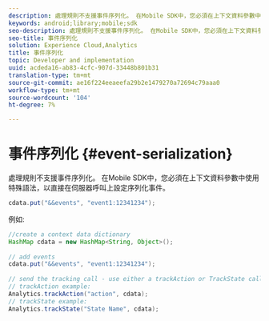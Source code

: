 ```yaml
---
description: 處理規則不支援事件序列化。 在Mobile SDK中，您必須在上下文資料參數中使用特殊語法，以直接在伺服器呼叫上設定序列化事件。
keywords: android;library;mobile;sdk
seo-description: 處理規則不支援事件序列化。 在Mobile SDK中，您必須在上下文資料參數中使用特殊語法，以直接在伺服器呼叫上設定序列化事件。
seo-title: 事件序列化
solution: Experience Cloud,Analytics
title: 事件序列化
topic: Developer and implementation
uuid: acdeda16-ab83-4cfc-907d-33448b801b31
translation-type: tm+mt
source-git-commit: ae16f224eeaeefa29b2e1479270a72694c79aaa0
workflow-type: tm+mt
source-wordcount: '104'
ht-degree: 7%

---
```



# 事件序列化 {#event-serialization}

處理規則不支援事件序列化。 在Mobile SDK中，您必須在上下文資料參數中使用特殊語法，以直接在伺服器呼叫上設定序列化事件。

```java
cdata.put("&&events", "event1:12341234");
```

例如:

```java
//create a context data dictionary 
HashMap cdata = new HashMap<String, Object>(); 
 
// add events 
cdata.put("&&events", "event1:12341234"); 
 
// send the tracking call - use either a trackAction or TrackState call. 
// trackAction example: 
Analytics.trackAction("action", cdata); 
// trackState example: 
Analytics.trackState("State Name", cdata);
```

